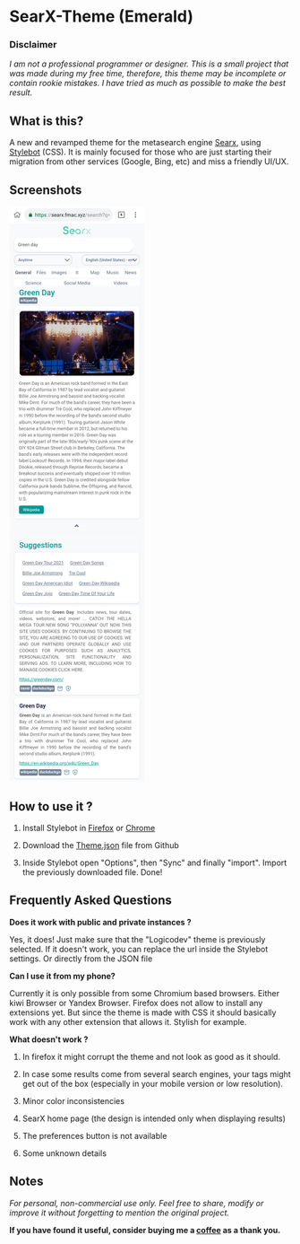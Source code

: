 # SearX-Theme (Emerald)

### Disclaimer

_I am not a professional programmer or designer. This is a small project that was made during my free time, therefore, this theme may be incomplete or contain rookie mistakes. I have tried as much as possible to make the best result._

## What is this?

A new and revamped theme for the metasearch engine [Searx](https://github.com/searx/searx), using [Stylebot](https://github.com/ankit/stylebot) (CSS). It is mainly focused for those who are just starting their migration from other services (Google, Bing, etc) and miss a friendly UI/UX.

## Screenshots

![](https://github.com/LeslyeCream/Searx-Theme/raw/main/Screenshot.png)
## How to use it ? 

1. Install Stylebot in [Firefox](https://addons.mozilla.org/en-US/firefox/addon/stylebot-web/) or [Chrome](https://chrome.google.com/webstore/detail/stylebot/oiaejidbmkiecgbjeifoejpgmdaleoha)

2. Download the [Theme.json](https://github.com/LeslyeCream/Searx-Theme/releases/tag/1.0) file from Github

3. Inside Stylebot open "Options", then "Sync" and finally "import". Import the previously downloaded file. Done! 

## Frequently Asked Questions

**Does it work with public and private instances ?**

Yes, it does! Just make sure that the "Logicodev" theme is previously selected. If it doesn't work, you can replace the url inside the Stylebot settings. Or directly from the JSON file

**Can I use it from my phone?**

Currently it is only possible from some Chromium based browsers. Either kiwi Browser or Yandex Browser. Firefox does not allow to install any extensions yet. But since the theme is made with CSS it should basically work with any other extension that allows it. Stylish for example. 

**What doesn't work ?**

1. In firefox it might corrupt the theme and not look as good as it should. 

2. In case some results come from several search engines, your tags might get out of the box (especially in your mobile version or low resolution).

3. Minor color inconsistencies

4. SearX home page (the design is intended only when displaying results) 

5. The preferences button is not available

6. Some unknown details

## Notes

_For personal, non-commercial use only. Feel free to share, modify or improve it without forgetting to mention the original project._

**If you have found it useful, consider buying me a [coffee](https://paypal.me/leslyecream?locale.x=en_US) as a thank you.**

